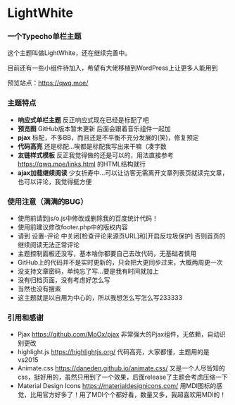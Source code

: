 # LightWhite
### 一个Typecho单栏主题

这个主题叫做LightWhite，还在继续完善中。

目前还有一些小组件待加入，希望有大佬移植到WordPress上让更多人能用到

预览站点：https://qwq.moe/

### 主题特点

- **响应式单栏主题** 反正响应式现在已经是标配了吧
- **预览图** GitHub版本暂未更新 后面会跟着音乐组件一起加
- **pjax** 标配，不多BB，而且还是不平衡不充分发展的(笑)，修复预定
- **代码高亮** 还是标配...唉都是标配我写出来干嘛（凑字数
- **友链样式模板** 反正我觉得做的还是可以的，用法直接参考 https://qwq.moe/links.html 的HTML结构就行
- **ajax加载继续阅读** 少女折寿中...可以让访客无需离开文章列表页就读完文章，也可以评论，我觉得挺方便


### 使用注意（满满的BUG）

- 使用前请到js/o.js中修改或删除我的百度统计代码！
- 使用前建议修改footer.php中的版权内容
- 请到 设置-评论 中关闭\[检查评论来源页URL\]和\[开启反垃圾保护\] 否则首页的继续阅读无法正常评论
- 主题控制面板还没写，基本啥你都要自己去改代码，无基础者慎用
- GitHub上的代码并不是实时更新的，只会把大更同步过来，大概两周更一次
- 没支持文章密码，单纯忘了写...要是我有时间就加上
- 没有归档页面，没有考虑好怎么写
- 当然也没有搜索
- 这主题就是以自用为中心的，所以我想怎么写怎么写233333

### 引用和感谢

- Pjax https://github.com/MoOx/pjax 非常强大的Pjax组件，无依赖，自动识别更改
- highlight.js https://highlightjs.org/ 代码高亮，大家都懂，主题用的是vs2015
- Animate.css https://daneden.github.io/animate.css/ 又是一个人尽皆知的css，挺好用的，虽然只用到了一个效果，后面release了主题会考虑压缩一下
- Material Design Icons https://materialdesignicons.com/ 用MDI图标的感觉，比用官方好多了！用了MDI个个都好看，数量又多，我超喜欢用MDI的！
